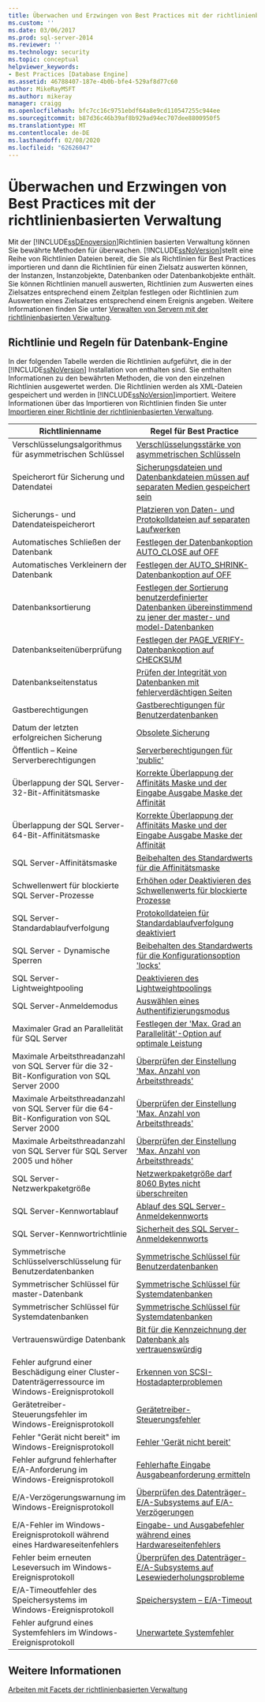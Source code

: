 ```yaml
---
title: Überwachen und Erzwingen von Best Practices mit der richtlinienbasierten Verwaltung | Microsoft-Dokumentation
ms.custom: ''
ms.date: 03/06/2017
ms.prod: sql-server-2014
ms.reviewer: ''
ms.technology: security
ms.topic: conceptual
helpviewer_keywords:
- Best Practices [Database Engine]
ms.assetid: 46788407-187e-4b0b-bfe4-529af8d77c60
author: MikeRayMSFT
ms.author: mikeray
manager: craigg
ms.openlocfilehash: bfc7cc16c9751ebdf64a8e9cd110547255c944ee
ms.sourcegitcommit: b87d36c46b39af8b929ad94ec707dee8800950f5
ms.translationtype: MT
ms.contentlocale: de-DE
ms.lasthandoff: 02/08/2020
ms.locfileid: "62626047"
---
```

# <a name="monitor-and-enforce-best-practices-by-using-policy-based-management"></a>Überwachen und Erzwingen von Best Practices mit der richtlinienbasierten Verwaltung
  Mit der [!INCLUDE[ssDEnoversion](../../includes/ssdenoversion-md.md)]Richtlinien basierten Verwaltung können Sie bewährte Methoden für überwachen. [!INCLUDE[ssNoVersion](../../includes/ssnoversion-md.md)]stellt eine Reihe von Richtlinien Dateien bereit, die Sie als Richtlinien für Best Practices importieren und dann die Richtlinien für einen Zielsatz auswerten können, der Instanzen, Instanzobjekte, Datenbanken oder Datenbankobjekte enthält. Sie können Richtlinien manuell auswerten, Richtlinien zum Auswerten eines Zielsatzes entsprechend einem Zeitplan festlegen oder Richtlinien zum Auswerten eines Zielsatzes entsprechend einem Ereignis angeben. Weitere Informationen finden Sie unter [Verwalten von Servern mit der richtlinienbasierten Verwaltung](administer-servers-by-using-policy-based-management.md).  
  
## <a name="policy-and-rules-for-database-engine"></a>Richtlinie und Regeln für Datenbank-Engine  
 In der folgenden Tabelle werden die Richtlinien aufgeführt, die in der [!INCLUDE[ssNoVersion](../../includes/ssnoversion-md.md)] Installation von enthalten sind. Sie enthalten Informationen zu den bewährten Methoden, die von den einzelnen Richtlinien ausgewertet werden. Die Richtlinien werden als XML-Dateien gespeichert und werden in [!INCLUDE[ssNoVersion](../../includes/ssnoversion-md.md)]importiert. Weitere Informationen über das Importieren von Richtlinien finden Sie unter [Importieren einer Richtlinie der richtlinienbasierten Verwaltung](import-a-policy-based-management-policy.md).  
  
|Richtlinienname|Regel für Best Practice|  
|-----------------|------------------------|  
|Verschlüsselungsalgorithmus für asymmetrischen Schlüssel|[Verschlüsselungsstärke von asymmetrischen Schlüsseln](asymmetric-keys-encryption-strength.md)|  
|Speicherort für Sicherung und Datendatei|[Sicherungsdateien und Datenbankdateien müssen auf separaten Medien gespeichert sein](../../database-engine/backup-files-must-be-on-separate-devices-from-the-database-files.md)|  
|Sicherungs- und Datendateispeicherort|[Platzieren von Daten- und Protokolldateien auf separaten Laufwerken](place-data-and-log-files-on-separate-drives.md)|  
|Automatisches Schließen der Datenbank|[Festlegen der Datenbankoption AUTO_CLOSE auf OFF](set-the-auto-close-database-option-to-off.md)|  
|Automatisches Verkleinern der Datenbank|[Festlegen der AUTO_SHRINK-Datenbankoption auf OFF](set-the-auto-shrink-database-option-to-off.md)|  
|Datenbanksortierung|[Festlegen der Sortierung benutzerdefinierter Datenbanken übereinstimmend zu jener der master- und model-Datenbanken](../../database-engine/set-collation-user-defined-databases-match-master-model-databases.md)|  
|Datenbankseitenüberprüfung|[Festlegen der PAGE_VERIFY-Datenbankoption auf CHECKSUM](set-the-page-verify-database-option-to-checksum.md)|  
|Datenbankseitenstatus|[Prüfen der Integrität von Datenbanken mit fehlerverdächtigen Seiten](check-integrity-of-database-with-suspect-pages.md)|  
|Gastberechtigungen|[Gastberechtigungen für Benutzerdatenbanken](guest-permissions-on-user-databases.md)|  
|Datum der letzten erfolgreichen Sicherung|[Obsolete Sicherung](outdated-backup.md)|  
|Öffentlich – Keine Serverberechtigungen|[Serverberechtigungen für 'public'](server-public-permissions.md)|  
|Überlappung der SQL Server-32-Bit-Affinitätsmaske|[Korrekte Überlappung der Affinitäts Maske und der Eingabe Ausgabe Maske der Affinität](correct-affinity-mask-and-affinity-input-and-output-mask-overlap.md)|  
|Überlappung der SQL Server-64-Bit-Affinitätsmaske|[Korrekte Überlappung der Affinitäts Maske und der Eingabe Ausgabe Maske der Affinität](correct-affinity-mask-and-affinity-input-and-output-mask-overlap.md)|  
|SQL Server-Affinitätsmaske|[Beibehalten des Standardwerts für die Affinitätsmaske](keep-the-affinity-mask-default-value.md)|  
|Schwellenwert für blockierte SQL Server-Prozesse|[Erhöhen oder Deaktivieren des Schwellenwerts für blockierte Prozesse](increase-or-disable-blocked-process-threshold.md)|  
|SQL Server-Standardablaufverfolgung|[Protokolldateien für Standardablaufverfolgung deaktiviert](default-trace-log-files-disabled.md)|  
|SQL Server - Dynamische Sperren|[Beibehalten des Standardwerts für die Konfigurationsoption 'locks'](keep-the-locks-configuration-option-default-value.md)|  
|SQL Server-Lightweightpooling|[Deaktivieren des Lightweightpoolings](disable-lightweight-pooling.md)|  
|SQL Server-Anmeldemodus|[Auswählen eines Authentifizierungsmodus](../security/choose-an-authentication-mode.md)|  
|Maximaler Grad an Parallelität für SQL Server|[Festlegen der 'Max. Grad an Parallelität'-Option auf optimale Leistung](set-the-max-degree-of-parallelism-option-for-optimal-performance.md)|  
|Maximale Arbeitsthreadanzahl von SQL Server für die 32-Bit-Konfiguration von SQL Server 2000|[Überprüfen der Einstellung 'Max. Anzahl von Arbeitsthreads'](verify-max-worker-threads-setting.md)|  
|Maximale Arbeitsthreadanzahl von SQL Server für die 64-Bit-Konfiguration von SQL Server 2000|[Überprüfen der Einstellung 'Max. Anzahl von Arbeitsthreads'](verify-max-worker-threads-setting.md)|  
|Maximale Arbeitsthreadanzahl von SQL Server für SQL Server 2005 und höher|[Überprüfen der Einstellung 'Max. Anzahl von Arbeitsthreads'](verify-max-worker-threads-setting.md)|  
|SQL Server-Netzwerkpaketgröße|[Netzwerkpaketgröße darf 8060 Bytes nicht überschreiten](network-packet-size-should-not-exceed-8060-bytes.md)|  
|SQL Server-Kennwortablauf|[Ablauf des SQL Server-Anmeldekennworts](sql-server-login-password-expiration.md)|  
|SQL Server-Kennwortrichtlinie|[Sicherheit des SQL Server-Anmeldekennworts](sql-server-login-password-strength.md)|  
|Symmetrische Schlüsselverschlüsselung für Benutzerdatenbanken|[Symmetrische Schlüssel für Benutzerdatenbanken](symmetric-keys-on-user-databases.md)|  
|Symmetrischer Schlüssel für master-Datenbank|[Symmetrische Schlüssel für Systemdatenbanken](symmetric-keys-on-system-databases.md)|  
|Symmetrischer Schlüssel für Systemdatenbanken|[Symmetrische Schlüssel für Systemdatenbanken](symmetric-keys-on-system-databases.md)|  
|Vertrauenswürdige Datenbank|[Bit für die Kennzeichnung der Datenbank als vertrauenswürdig](trustworthy-bit.md)|  
|Fehler aufgrund einer Beschädigung einer Cluster-Datenträgerressource im Windows-Ereignisprotokoll|[Erkennen von SCSI-Hostadapterproblemen](detect-scsi-host-adapter-issues.md)|  
|Gerätetreiber-Steuerungsfehler im Windows-Ereignisprotokoll|[Gerätetreiber-Steuerungsfehler](device-driver-control-error.md)|  
|Fehler "Gerät nicht bereit" im Windows-Ereignisprotokoll|[Fehler 'Gerät nicht bereit'](device-not-ready-error.md)|  
|Fehler aufgrund fehlerhafter E/A-Anforderung im Windows-Ereignisprotokoll|[Fehlerhafte Eingabe Ausgabeanforderung ermitteln](detect-failed-input-and-output-requests.md)|  
|E/A-Verzögerungswarnung im Windows-Ereignisprotokoll|[Überprüfen des Datenträger-E/A-Subsystems auf E/A-Verzögerungen](check-disk-input-and-output-subsystem-for-io-delay-problems.md)|  
|E/A-Fehler im Windows-Ereignisprotokoll während eines Hardwareseitenfehlers|[Eingabe- und Ausgabefehler während eines Hardwareseitenfehlers](input-and-output-error-during-hard-page-fault.md)|  
|Fehler beim erneuten Leseversuch im Windows-Ereignisprotokoll|[Überprüfen des Datenträger-E/A-Subsystems auf Lesewiederholungsprobleme](check-disk-input-output-subsystem-for-read-retry-problems.md)|  
|E/A-Timeoutfehler des Speichersystems im Windows-Ereignisprotokoll|[Speichersystem – E/A-Timeout](storage-system-input-output-time-out.md)|  
|Fehler aufgrund eines Systemfehlers im Windows-Ereignisprotokoll|[Unerwartete Systemfehler](unexpected-system-failures.md)|  
  
## <a name="see-also"></a>Weitere Informationen  
 [Arbeiten mit Facets der richtlinienbasierten Verwaltung](working-with-policy-based-management-facets.md)  
  
  
